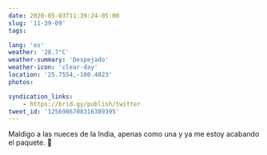 ```yaml
---
date: 2020-05-03T11:39:24-05:00
slug: '11-39-09'
tags:

lang: 'es'
weather: '28.7°C'
weather-summary: 'Despejado'
weather-icon: 'clear-day'
location: '25.7554,-100.4023'
photos:

syndication_links:
    - https://brid.gy/publish/twitter
tweet_id: '1256986708316389395'
---
```

Maldigo a las nueces de la India, apenas como una y ya me estoy acabando el paquete. 🤤